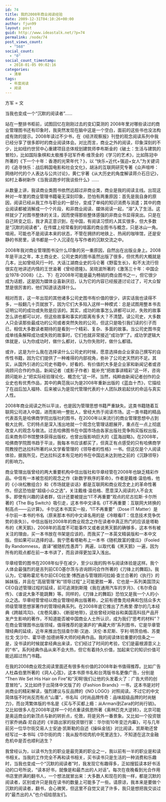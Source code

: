 ```yaml
---
id: 74
title: 我的2008年商业阅读经验
date: 2009-12-31T04:10:26+00:00
author: fjun99
layout: post
guid: http://www.ideastalk.net/?p=74
permalink: /node/74
post_views_count:
  - "568"
social_count:
  - "0"
social_count_timestamp:
  - 2018-01-05 09:02:16
categories:
  - 清单
tags:
  - 年度阅读
  - 阅读
---
```

方军 = 文

当我也变成一个“沉默的阅读者”……

站在一整排书柜前，试图回忆在刚刚过去的变幻莫测的 2008年里对哪些读过的商业管理图书还有印象时，我突然发现在脑中这是一个空白，面前的这些书也没法构成有效的提示。2008年读过不少书，在《经济观察报》刊登的观念阅读系列中我已经分享了很多即时的商业阅读体会。对比而言，商业之外的阅读，印象深刻的不少，比如纽约世贸中心重建项目总体规划建筑师李布斯金的《破土：生活与建筑的冒险》，比如国际象棋和太极推手冠军乔希·维茨金的《学习的艺术》，比如陈冠中所著的《下一个十年：香港的光荣年代？》，以 “快乐+近代+强迫+女人”为关键词的《追寻快乐：战后韩国电影和社会文化》，胡泳的互联网研究专著《众声喧哗：网络时代的个人表达与公共讨论》，黄仁宇著《从大历史的角度解读蒋介石日记》，如村上春树新作《当我谈跑步时我谈些什么》……

从数量上讲，我读商业类图书依然远超过非商业类，商业是我的阅读主线。出现这种对一年里的商业管理书籍毫无深刻印象，恐怕有两重原因：首先是我自身的原因，阅读已经从我工作与职业的一部分，变成了单纯的知识消费与消遣；其中的商业阅读都被消解成一个个片段，和非商业阅读、媒体阅读一起，“溶”入了生活。这样就少了对图书整体的关注，因而使得那些整体感强的非商业书显得突出。只是在自己转变之后，我才真正意识到，在中国，有阅读习惯的人其实很多，但大多数是“沉默的阅读者”，在传媒上经常看到的喧嚣的商业图书与概念，只是冰山一角。喧闹，可能也不是阅读本来的状态，不管在拥挤的地铁上、热闹的咖啡馆，还是安静的书房里，读书都是一个人沉浸在与写作者的沉默交流之中。<!--more-->

2008年我对商业管理图书没什么印象的另一重原因，自然出在出版业身上。2008年是平淡之年，本土商业史、公司史类的图书虽然出版了很多，但优秀的大概就是几本，比如曾经风行一时、大话江湖商业史的冯仑著《野蛮生长》，和不太流行但很实在地讲述内情的王世渝著《曾经德隆》。吴晓波所著的《激荡三十年：中国企业1978-2008》（上、下）在2008年可能是最为畅销的商业图书之一，但它很少成为话题，这是因为媒体业喜新厌旧，认为它的内容已经报道讨论过了，可大众智慧是很厉害的，他们知道该选择什么。

相对而言，这一年出现的其他诸多公司史图书有价值的很少，讲实话我也读得不多，一般翻几十页就放下，因为它们大多陷入这样一种模式：总是试图用整本书去证明公司的成功或失败是应该的。其实，成功的故事怎么讲都可以对，失败的故事怎么讲也都可以对，但这些故事和事实的距离有多大？不清楚。读公司史，大多数人只会读那些最成功的公司或者突然失败的公司，但这只是吸引我们读的引子而已，相信大多数读者期待的是看到一个精彩、复杂、多面的故事。当公司史图书变成单线条解释成功或失败的故事时，它们也就非常接近“成功学”了。成功学逻辑大体就是，认为你成功时，做什么都对，认为你失败时，做什么都错。

或许，这是为什么我在选择读什么公司史的时候，愿意选择由企业家自己撰写的自传性书籍，因为它们提供了一种难得的内部视角，弥补了公司史天然的不足。其实，从国外引进的公司史书籍中，好看的、有价值的大多是企业家和新闻记者或咨询顾问合作的作品，新闻记者（或影子作者）能补充“把故事讲精彩”这一环，咨询顾问能补上“把实际经验理论化、概念化”这一环。当然，纯粹由新闻记者创作的企业史也有优秀作品，其中的典范我以为是2008年重新出版的《蓝血十杰》，它描绘了在战后加入福特、后来被认为是现代管理代表的十人团队跌宕起伏的命运与真实人性。

2008年商业阅读之所以平淡，也是因为管理思想书籍严重缺失。这类书籍随着互联网公司进入中国，进而影响一整批人，曾经大热于阅读市场。这一类书籍的精品代表首先是哈佛商学院出版社的图书，在2000年以来流行的商业管理思想中占到极大比例，它的特点是深入浅出地就一个观念化管理话题展开，重点在一点上彻底改变人的观念与做法。过去哈佛图书在中国市场由各家出版社竞争购买版权出版，后来商务印书馆整体获得出版权，也曾出版影响巨大的《蓝海战略》。在2008年，哈佛商学院图书趋于平淡，我每本书应该都买了，但真正有点感受的只有哈佛商学院教授巴达拉科所著的从文学看管理的《领导者的性格》一书。但这仅是个人阅读体验，据我所见，巴达拉科这本有见地的书在中国远未达到他之前的《沉静领导》的影响力。

商业管理出版曾经的两大重要机构中信出版社和华章经管在2008年也缺乏精彩作品。中信有一本被忽视的观念之作《新数字秩序的革命》，作者是戴维·温伯格，他的《小块松散组合》和《市场就是谈话》都是互联网和商业观念史上的革命性著作。但这恐怕是“超级小众之选”，关注戴维·温伯格、愿意深入阅读的人不会太多。即使有兴趣的读者群，估计还要被提出“IT不再重要”观点的尼古拉斯·卡尔所著的《The Big Switch》吸引走，这本书中文译名《IT不再重要：互联网大转换的制高点——云计算》。卡尔这本书其实一般，“IT不再重要”（Dose IT Matter）是卡尔前一本书的书名（原来那本书的中文译名用的是《冷眼看IT：信息技术竞争优势的丧失》）。中信出版社2008年的商业观念之作在读者中真正热门的应该是塔勒布的《黑天鹅》，2008年的高度不可能事件又或者说黑天鹅的确够多，这本书有被关注的理由，买一本书放在书架是应该的，而我买了一本英文精装版和一本中文版。但如果可以选择的话，我宁愿看塔勒布上一本书《随机致富的傻瓜》（Fooled By Randomness，直译“被随机性愚弄”）两遍，以取代看《黑天鹅》一遍，因为所有的观点都在前一本书讲了，而且讲得更加深入浅出。

华章经管的图书在2008年似乎在减少，至少以我的购书与阅读体验是这样。我个人体会最强烈的是吉列前CEO基尔茨与咨询顾问合作所著的《刀锋上的舞蹈》。我认为，它堪称霍尼韦尔前CEO拉里·博西迪与管理顾问拉姆·查兰合著的《执行》的姊妹版，并且在“高层管理”和“领导过程”上可能更胜一筹，它也是一系列美国顶尖CEO自述管理过程的延续，前可追溯到斯隆《我在通用汽车的岁月》、《韦尔奇自传》、《谁说大象不能跳舞》等。同样的，《刀锋上的舞蹈》恐怕又是我一个人的小众之选。华章经管曾经以商业管理经典出版著称，之前有德鲁克经典和包括众多大师级管理思想家著作的管理经典系列。在2008年底它推出了杰弗里·摩尔的几本经典《跨越鸿沟》、《龙卷风暴》、《断层地带》，这些曾经对硅谷和美国高科技产品开发产生影响的著作，不知道能否被中国商业人士所认识，成为我们“思考的材料”？在商业管理图书出版领域，值得推荐的是湛庐的“典藏大师”系列图书，它是华章管理经典的延续，近年来推出包括查尔斯·汉迪、沃伦·本尼斯、亨利·明茨伯格、苏曼拉戈·戈沙尔、霍华德·加德纳等大师的经典作品。我的阅读体验重要的信条之一是，没书读的时候就拿经典出来读，它们经过了时间的考验，它们是最根源意义上的“书”。系列经典作品从来不会大热，但它有着持久价值，加起来它的知识价值可能远超过热门书籍。

在我的2008商业观念阅读里面还有很多有价值的2008年新书值得推荐。比如广告人杜森伯里所著的《洞人心弦》，这本书原书名和台湾版书名更像广告，分别是 “Then We Set His Hair on Fire”和“天啊!我们让他的头发着火了：广告大师的创意冒险”。又比如终于出简体中文版了的《Fashion Brands》一书，这本书是对时尚商业的精彩解读，强烈建议与反品牌的《NO LOGO》对照阅读。不过它的中文简体版不时尚反而有点“山寨”，书名叫《时尚品牌传奇：品味超级品牌的时尚魅力》，而台湾繁体版的书名是《买与不买都上瘾：从Armani到Zara的时尚行销》。又比如很多人在2008年这样一个时点重读佩恩所著《奥林匹克大逆转》，北京可能是奥运商业的新顶点与新的转折点，伦敦，将是另外一番景象。又比如一个投资银行家乔纳森·尼自述的《半路出家的投资银行家：华尔街10年变迁内幕》，可与几年前另一位华尔街交易人士安迪·凯斯勒的自述《操纵金钱》对比阅读，凯斯勒还曾经写过一本书叫《华尔街的肉：我从股市绞肉机中死里逃生》，不知道在这次金融危机中是否也顺利逃生？

我曾经认为，以读书为生的职业是最完美的职业之一，我以前有一半的职业是和读书相关。当我的工作完全不再和读书相关，买书读书只是生活的一种消费和乐趣时，当我也变成一个“沉默的阅读者”时，我发现它有趣得多，正如搜狐读本好书活动的口号所说，“读本好书，就像是和最杰出的人对话”。每次在夜晚看到光合作用书店里挤满的翻书人，一个想法就冒出来：大多数人和现在的我一样，都是沉默的阅读者，区别或许只是我在读书的数量上可能多了一些。请原谅，我本来是要做个沉默的阅读者，翻书，会心微笑，但这里不自觉又说了许多，我只是想把我交谈过的“最杰出的人”也介绍给朋友们。